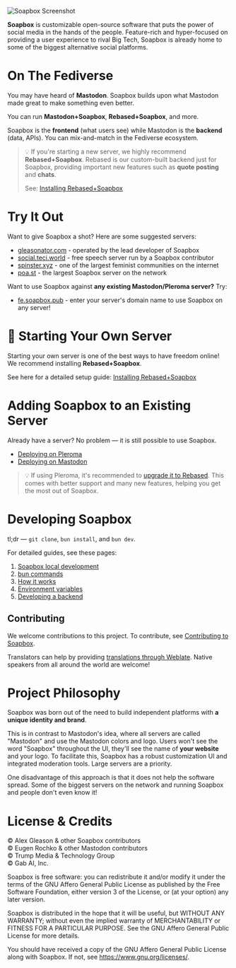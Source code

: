 ![Soapbox Screenshot](soapbox-screenshot.png)

**Soapbox** is customizable open-source software that puts the power of social media in the hands of the people. Feature-rich and hyper-focused on providing a user experience to rival Big Tech, Soapbox is already home to some of the biggest alternative social platforms.

# On The Fediverse

You may have heard of **Mastodon**. Soapbox builds upon what Mastodon made great to make something even better.

You can run **Mastodon+Soapbox**, **Rebased+Soapbox**, and more.

Soapbox is the **frontend** (what users see) while Mastodon is the **backend** (data, APIs). You can mix-and-match in the Fediverse ecosystem.

> 💡 If you're starting a new server, we highly recommend **Rebased+Soapbox**. Rebased is our custom-built backend just for Soapbox, providing important new features such as **quote posting** and **chats**.
>
> See: [Installing Rebased+Soapbox](https://soapbox.pub/install/)

# Try It Out

Want to give Soapbox a shot? Here are some suggested servers:

- [gleasonator.com](https://gleasonator.com/) - operated by the lead developer of Soapbox
- [social.teci.world](https://social.teci.world/) - free speech server run by a Soapbox contributor
- [spinster.xyz](https://spinster.xyz/) - one of the largest feminist communities on the internet
- [poa.st](https://poa.st/) - the largest Soapbox server on the network

Want to use Soapbox against **any existing Mastodon/Pleroma server?** Try:

- [fe.soapbox.pub](https://fe.soapbox.pub) - enter your server's domain name to use Soapbox on any server!

# 🚀 Starting Your Own Server

Starting your own server is one of the best ways to have freedom online! We recommend installing **Rebased+Soapbox**.

See here for a detailed setup guide: [Installing Rebased+Soapbox](https://soapbox.pub/install/)

# Adding Soapbox to an Existing Server

Already have a server? No problem — it is still possible to use Soapbox.

- [Deploying on Pleroma](https://docs.soapbox.pub/frontend/installing/#install-soapbox)
- [Deploying on Mastodon](https://docs.soapbox.pub/frontend/administration/mastodon/)

> 💡 If using Pleroma, it's recommended to [upgrade it to Rebased](https://gitlab.com/-/snippets/2411739). This comes with better support and many new features, helping you get the most out of Soapbox.

# Developing Soapbox

tl;dr — `git clone`, `bun install`, and `bun dev`.

For detailed guides, see these pages:

1. [Soapbox local development](https://docs.soapbox.pub/frontend/development/running-locally/)
2. [bun commands](https://docs.soapbox.pub/frontend/development/bun-commands/)
3. [How it works](https://docs.soapbox.pub/frontend/development/how-it-works/)
4. [Environment variables](https://docs.soapbox.pub/frontend/development/local-config/)
5. [Developing a backend](https://docs.soapbox.pub/frontend/development/developing-backend/)

## Contributing

We welcome contributions to this project.
To contribute, see [Contributing to Soapbox](docs/contributing.md).

Translators can help by providing [translations through Weblate](https://hosted.weblate.org/projects/soapbox-pub/soapbox/).
Native speakers from all around the world are welcome!

# Project Philosophy

Soapbox was born out of the need to build independent platforms with **a unique identity and brand**.

This is in contrast to Mastodon's idea, where all servers are called "Mastodon" and use the Mastodon colors and logo. Users won't see the word "Soapbox" throughout the UI, they'll see the name of **your website** and your logo. To facilitate this, Soapbox has a robust customization UI and integrated moderation tools. Large servers are a priority.

One disadvantage of this approach is that it does not help the software spread. Some of the biggest servers on the network and running Soapbox and people don't even know it!

# License & Credits

© Alex Gleason & other Soapbox contributors  
© Eugen Rochko & other Mastodon contributors  
© Trump Media & Technology Group  
© Gab AI, Inc.

Soapbox is free software: you can redistribute it and/or modify
it under the terms of the GNU Affero General Public License as published by
the Free Software Foundation, either version 3 of the License, or
(at your option) any later version.

Soapbox is distributed in the hope that it will be useful,
but WITHOUT ANY WARRANTY; without even the implied warranty of
MERCHANTABILITY or FITNESS FOR A PARTICULAR PURPOSE. See the
GNU Affero General Public License for more details.

You should have received a copy of the GNU Affero General Public License
along with Soapbox. If not, see <https://www.gnu.org/licenses/>.
